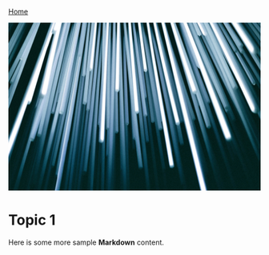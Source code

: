 [Home](README.md)

![](images/christopher-burns-Kj2SaNHG-hg-unsplash.jpg ':class=banner-image')

# Topic 1

Here is some more sample **Markdown** content.  
